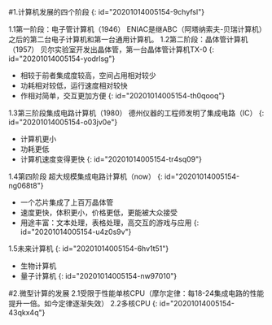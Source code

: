 #1.计算机发展的四个阶段
{: id="20201014005154-9chyfsl"}

1.1第一阶段：电子管计算机（1946）
ENIAC是继ABC（阿塔纳索夫-贝瑞计算机）之后的第二台电子计算机和第一台通用计算机。
1.2第二阶段：晶体管计算机（1957）
贝尔实验室开发出晶体管，第一台晶体管计算机TX-0
{: id="20201014005154-yodrlsg"}

- 相较于前者集成度较高，空间占用相对较少
- 功耗相对较低，运行速度相对较快
- 作相对简单，交互更加方便
{: id="20201014005154-th0qooq"}

1.3第三阶段集成电路计算机（1980）
德州仪器的工程师发明了集成电路（IC）
{: id="20201014005154-o03jv0e"}

- 计算机更小
- 功耗更低
- 计算机速度变得更快
{: id="20201014005154-tr4sq09"}

1.4第四阶段 超大规模集成电路计算机（now）
{: id="20201014005154-ng068t8"}

- 一个芯片集成了上百万晶体管
- 速度更快，体积更小，价格更低，更能被大众接受
- 用途丰富：文本处理，表格处理，高交互的游戏与应用
{: id="20201014005154-u4z0s9v"}

1.5未来计算机
{: id="20201014005154-6hv1t51"}

- 生物计算机
- 量子计算机
{: id="20201014005154-nw97010"}

#2.微型计算的发展
2.1受限于性能单核CPU（摩尔定律：每18-24集成电路的性能提升一倍。如今定律逐渐失效）
2.2多核CPU
{: id="20201014005154-43qkx4q"}
